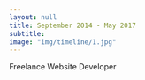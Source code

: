 ```yaml
---
layout: null
title: September 2014 - May 2017
subtitle:
image: "img/timeline/1.jpg"
---
```

Freelance Website Developer